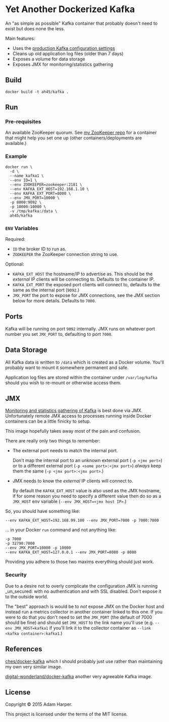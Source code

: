 Yet Another Dockerized Kafka
============================

An "as simple as possible" Kafka container that probably doesn't need
to exist but does none the less.

Main features:

* Uses the [production Kafka configuration settings][prod-conf]
* Cleans up old application log files (older than 7 days)
* Exposes a volume for data storage
* Exposes JMX for monitoring/statistics gathering

[prod-conf]: http://kafka.apache.org/documentation.html#prodconfig

## Build

    docker build -t ah45/kafka .

## Run

### Pre-requisites

An available ZooKeeper quorum. See [my ZooKeeper repo][zk] for a
container that might help you set one up (other containers/deployments
are available.)

[zk]: https://github.com/ah45/docker-zookeeper

### Example

    docker run \
      -d \
      --name kafka1 \
      --env ID=1 \
      --env ZOOKEEPER=zookeeper:2181 \
      --env KAFKA_EXT_HOST=192.168.1.10 \
      --env KAFKA_EXT_PORT=8000 \
      --env JMX_PORT=10000 \
      -p 8000:9092 \
      -p 10000:10000 \
      -v /tmp/kafka:/data \
      ah45/kafka

### `ENV` Variables

Required:

* `ID` the broker ID to run as.
* `ZOOKEEPER` the ZooKeeper connection string to use.

Optional:

* `KAFKA_EXT_HOST` the hostname/IP to advertise as. This should be the
  _external_ IP clients will be connecting to. Defaults to the
  container IP.
* `KAFKA_EXT_PORT` the exposed port clients will connect to, defaults
  to the same as the internal port (`9092`.)
* `JMX_PORT` the port to expose for JMX connections, see the JMX
  section below for more details. Defaults to `7000`.

## Ports

Kafka will be running on port `9092` internally. JMX runs on whatever
port number you set `JMX_PORT` to, defaulting to port `7000`.

## Data Storage

All Kafka data is written to `/data` which is created as a Docker
volume. You'll probably want to mount it somewhere permanent and safe.

Application log files are stored within the container under
`/var/log/kafka` should you wish to re-mount or otherwise access
them.

## JMX

[Monitoring and statistics gathering of Kafka][monitor] is best done
via JMX. Unfortunately remote JMX access to processes running inside
Docker containers can be a little finicky to setup.

[monitor]: http://kafka.apache.org/documentation.html#monitoring

This image hopefully takes away most of the pain and confusion.

There are really only two things to remember:

* The external port needs to match the internal port.

  Don't map the internal port to an unknown external port (`-p <jmx
  port>`) or to a different external port (`-p <some port>:<jmx
  port>`) _always_ keep them the same (`-p <jmx port>:<jmx port>`.)
* JMX needs to know the _external_ IP clients will connect to.

  By default the `KAFKA_EXT_HOST` value is also used as the JMX
  hostname, if for some reason you need to specify a different value
  then do so as a `JMX_HOST` env variable (`--env JMX_HOST=<jmx host
  IP>`.)

So, you should have something like:

    --env KAFKA_EXT_HOST=192.168.99.100 --env JMX_PORT=7000 -p 7000:7000

… in your Docker `run` command and not anything like:

    -p 7000
    -p 32790:7000
    --env JMX_PORT=10000 -p 10000
    --env KAFKA_EXT_HOST=127.0.0.1 --env JMX_PORT=8080 -p 8080

Providing you adhere to those two maxims everything should just work.

### Security

Due to a desire not to overly complicate the configuration JMX is
running _un_secured: with no authentication and with SSL
disabled. Don't expose it to the outside world.

The "best" approach is would be to _not_ expose JMX on the Docker host
and instead run a metrics collector in another container linked to
this one. If you were to do that you don't need to set the `JMX_PORT`
(the default of 7000 should be fine) and should set `JMX_HOST` to the
link name you'll use (e.g. `--env JMX_HOST=kafka1` if you'll link it
to the collector container as `--link <kafka container>:kafka1`.)

## References

[ches/docker-kafka](https://github.com/ches/docker-kafka) which I
should probably just use rather than maintaining my own very similar
image.

[digital-wonderland/docker-kafka](https://github.com/digital-wonderland/docker-kafka)
another very agreeable Kafka image.

## License

Copyright © 2015 Adam Harper.

This project is licensed under the terms of the MIT license.
